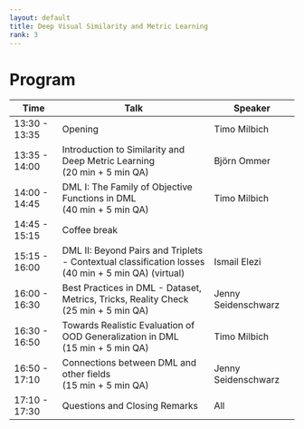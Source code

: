 ```yaml
---
layout: default
title: Deep Visual Similarity and Metric Learning
rank: 3
---
```

# Program

| Time | Talk | Speaker |
| --- | ----------- | ----------- |
| 13:30 - 13:35 | Opening  | Timo Milbich |
| 13:35 - 14:00 | Introduction to Similarity and Deep Metric Learning   <br /> (20 min + 5 min QA) | Björn Ommer |
| 14:00 - 14:45 | DML I: The Family of Objective Functions in DML <br /> (40 min + 5 min QA) | Timo Milbich |
| 14:45 - 15:15 | Coffee break | |
|15:15 - 16:00 | DML II: Beyond Pairs and Triplets - Contextual classification losses <br /> (40 min + 5 min QA) (virtual) | Ismail Elezi |
| 16:00 - 16:30 | Best Practices in DML - Dataset, Metrics, Tricks, Reality Check <br /> (25 min + 5 min QA) | Jenny Seidenschwarz |
| 16:30 - 16:50  | Towards Realistic Evaluation of OOD Generalization in DML <br /> (15 min + 5 min QA) | Timo Milbich |
| 16:50 - 17:10 | Connections between DML and other fields  <br /> (15 min + 5 min QA)  | Jenny Seidenschwarz |
| 17:10 - 17:30 | Questions and Closing Remarks  | All |




